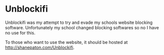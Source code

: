 # Unblockifi

Unblockifi was my attempt to try and evade my schools website blocking software. Unfortunately my school changed blocking softwares so no I have no use for this.

To those who want to use the website, it should be hosted at http://shanepaton.com/Unblockifi.

